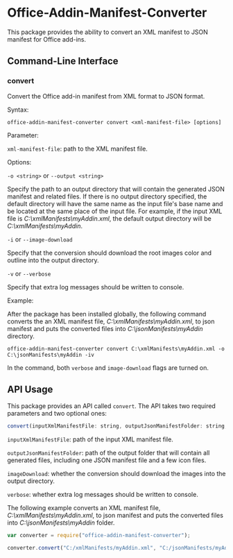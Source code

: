 # Office-Addin-Manifest-Converter

This package provides the ability to convert an XML manifest to JSON manifest for Office add-ins. 

## Command-Line Interface

### convert

Convert the Office add-in manifest from XML format to JSON format.

Syntax:

`office-addin-manifest-converter convert <xml-manifest-file> [options]`

Parameter:

`xml-manifest-file`: path to the XML manifest file.

Options:

`-o <string>` or `--output <string>`

Specify the path to an output directory that will contain the generated JSON manifest and related files. If there is no output directory specified, the default directory will have the same name as the input file's base name and be located at the same place of the input file. For example, if the input XML file is _C:\xmlManifests\myAddin.xml_, the default output directory will be _C:\xmlManifests\myAddin_.

`-i` or `--image-download`

Specify that the conversion should download the root images color and outline into the output directory.

`-v` or `--verbose`

Specify that extra log messages should be written to console.

Example:

After the package has been installed globally, the following command converts the an XML manifest file, _C:\xmlManifests\myAddin.xml_, to json manifest and puts the converted files into _C:\jsonManifests\myAddin_ directory.

`office-addin-manifest-converter convert C:\xmlManifests\myAddin.xml -o C:\jsonManifests\myAddin -iv`

In the command, both `verbose` and `image-download` flags are turned on.


## API Usage

This package provides an API called `convert`. The API takes two required parameters and two optional ones:

```js
convert(inputXmlManifestFile: string, outputJsonManifestFolder: string, imageDownload: boolean = false, verbose: boolean = false);
```

`inputXmlManifestFile`: path of the input XML manifest file. 

`outputJsonManifestFolder`: path of the output folder that will contain all generated files, including one JSON manifest file and a few icon files.

`imageDownload`: whether the conversion should download the images into the output directory.

`verbose`: whether extra log messages should be written to console.

The following example converts an XML manifest file, _C:\xmlManifests\myAddin.xml_, to json manifest and puts the converted files into _C:\jsonManifests\myAddin_ folder.

```js
var converter = require("office-addin-manifest-converter");

converter.convert("C:/xmlManifests/myAddin.xml", "C:/jsonManifests/myAddin", true, false);
```
